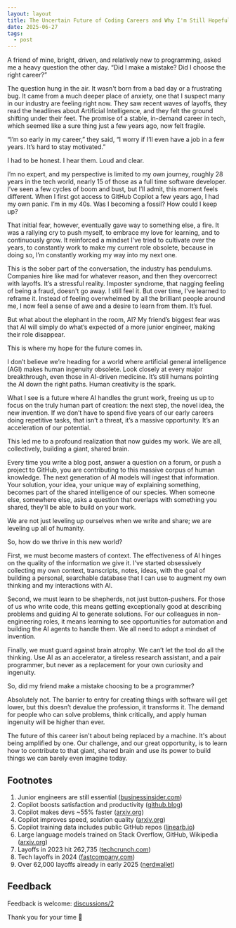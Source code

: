```yaml
---
layout: layout
title: The Uncertain Future of Coding Careers and Why I'm Still Hopeful
date: 2025-06-27
tags:
  - post
---
```


A friend of mine, bright, driven, and relatively new to programming, asked me a heavy question the other day. “Did I make a mistake? Did I choose the right career?”

The question hung in the air. It wasn't born from a bad day or a frustrating bug. It came from a much deeper place of anxiety, one that I suspect many in our industry are feeling right now. They saw recent waves of layoffs, they read the headlines about Artificial Intelligence, and they felt the ground shifting under their feet. The promise of a stable, in-demand career in tech, which seemed like a sure thing just a few years ago, now felt fragile.

“I’m so early in my career,” they said, “I worry if I’ll even have a job in a few years. It’s hard to stay motivated.”

I had to be honest. I hear them. Loud and clear.

I’m no expert, and my perspective is limited to my own journey, roughly 28 years in the tech world, nearly 15 of those as a full time software developer. I’ve seen a few cycles of boom and bust, but I’ll admit, this moment feels different. When I first got access to GitHub Copilot a few years ago, I had my own panic. I’m in my 40s. Was I becoming a fossil? How could I keep up?

That initial fear, however, eventually gave way to something else, a fire. It was a rallying cry to push myself, to embrace my love for learning, and to continuously grow. It reinforced a mindset I've tried to cultivate over the years, to constantly work to make my current role obsolete, because in doing so, I’m constantly working my way into my next one.

This is the sober part of the conversation, the industry has pendulums. Companies hire like mad for whatever reason, and then they overcorrect with layoffs. It’s a stressful reality. Imposter syndrome, that nagging feeling of being a fraud, doesn't go away. I still feel it. But over time, I've learned to reframe it. Instead of feeling overwhelmed by all the brilliant people around me, I now feel a sense of awe and a desire to learn from them. It’s fuel.

But what about the elephant in the room, AI? My friend’s biggest fear was that AI will simply do what’s expected of a more junior engineer, making their role disappear.

This is where my hope for the future comes in.

I don’t believe we’re heading for a world where artificial general intelligence (AGI) makes human ingenuity obsolete. Look closely at every major breakthrough, even those in AI-driven medicine. It’s still humans pointing the AI down the right paths. Human creativity is the spark.

What I see is a future where AI handles the grunt work, freeing us up to focus on the truly human part of creation: the next step, the novel idea, the new invention. If we don’t have to spend five years of our early careers doing repetitive tasks, that isn’t a threat, it’s a massive opportunity. It’s an acceleration of our potential.

This led me to a profound realization that now guides my work. We are all, collectively, building a giant, shared brain.

Every time you write a blog post, answer a question on a forum, or push a project to GitHub, you are contributing to this massive corpus of human knowledge. The next generation of AI models will ingest that information. Your solution, your idea, your unique way of explaining something, becomes part of the shared intelligence of our species. When someone else, somewhere else, asks a question that overlaps with something you shared, they’ll be able to build on your work.

We are not just leveling up ourselves when we write and share; we are leveling up all of humanity.

So, how do we thrive in this new world?

First, we must become masters of context. The effectiveness of AI hinges on the quality of the information we give it. I’ve started obsessively collecting my own context, transcripts, notes, ideas, with the goal of building a personal, searchable database that I can use to augment my own thinking and my interactions with AI.

Second, we must learn to be shepherds, not just button-pushers. For those of us who write code, this means getting exceptionally good at describing problems and guiding AI to generate solutions. For our colleagues in non-engineering roles, it means learning to see opportunities for automation and building the AI agents to handle them. We all need to adopt a mindset of invention.

Finally, we must guard against brain atrophy. We can’t let the tool do all the thinking. Use AI as an accelerator, a tireless research assistant, and a pair programmer, but never as a replacement for your own curiosity and ingenuity.

So, did my friend make a mistake choosing to be a programmer?

Absolutely not. The barrier to entry for creating things with software will get lower, but this doesn’t devalue the profession, it transforms it. The demand for people who can solve problems, think critically, and apply human ingenuity will be higher than ever.

The future of this career isn't about being replaced by a machine. It's about being amplified by one. Our challenge, and our great opportunity, is to learn how to contribute to that giant, shared brain and use its power to build things we can barely even imagine today.

## Footnotes

1. Junior engineers are still essential ([businessinsider.com](https://www.businessinsider.com/github-ceo-hiring-junior-engineers-interns-important-2025-6))
2. Copilot boosts satisfaction and productivity ([github.blog](https://github.blog/news-insights/research/research-quantifying-github-copilots-impact-in-the-enterprise-with-accenture/))
3. Copilot makes devs ~55% faster ([arxiv.org](https://arxiv.org/abs/2302.06590))
4. Copilot improves speed, solution quality ([arxiv.org](https://arxiv.org/abs/2506.10051))
5. Copilot training data includes public GitHub repos ([linearb.io](https://linearb.io/blog/is-github-copilot-worth-it))
6. Large language models trained on Stack Overflow, GitHub, Wikipedia ([arxiv.org](https://arxiv.org/abs/2303.08733))
7. Layoffs in 2023 hit 262,735 ([techcrunch.com](https://techcrunch.com/2024/05/01/a-comprehensive-archive-of-2023-tech-layoffs/))
8. Tech layoffs in 2024 ([fastcompany.com](https://www.fastcompany.com/91358076/tech-layoffs-list-june-2025-microsoft-google-disney-zoominfo))
9. Over 62,000 layoffs already in early 2025 ([nerdwallet](https://www.nerdwallet.com/article/finance/tech-layoffs))

## Feedback

Feedback is welcome: [discussions/2](https://github.com/jonmagic/jonmagic.com/discussions/2)

Thank you for your time :pray:

